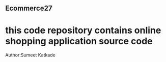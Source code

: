 ## Ecommerce27
# this code repository contains online shopping application source code
Author:Sumeet Katkade
